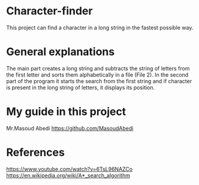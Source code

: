 # Character-finder

This project can find a character in a long string in the fastest possible way.


# General explanations

The main part creates a long string and subtracts the string of letters from the first letter 
and sorts them alphabetically in a file (File 2). In the second part of the program it starts
the search from the first string and if character is present in the long string of letters,
it displays its position.


# My guide in this project

Mr.Masoud Abedi 
https://github.com/MasoudAbedi


# References
https://www.youtube.com/watch?v=6TsL96NAZCo
https://en.wikipedia.org/wiki/A*_search_algorithm
